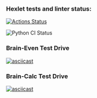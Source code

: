 ### Hexlet tests and linter status:
[![Actions Status](https://github.com/alexdesyatnik/python-project-lvl1/workflows/hexlet-check/badge.svg)](https://github.com/alexdesyatnik/python-project-lvl1/actions)

![Python CI Status](https://github.com/alexdesyatnik/python-project-lvl1/workflows/Python_CI/badge.svg)

### Brain-Even Test Drive

[![asciicast](https://asciinema.org/a/HR91LsEQXIhCosNTS1gRP78yL.svg)](https://asciinema.org/a/HR91LsEQXIhCosNTS1gRP78yL)

### Brain-Calc Test Drive

[![asciicast](https://asciinema.org/a/FX443DPaa0edZTZUc1xkyPfHJ.svg)](https://asciinema.org/a/FX443DPaa0edZTZUc1xkyPfHJ)
